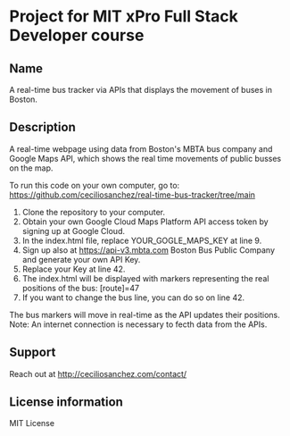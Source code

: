 # Project for MIT xPro Full Stack Developer course

## Name

A real-time bus tracker via APIs that displays the movement of buses in Boston.

## Description

A real-time webpage using data from Boston's MBTA bus company and Google Maps API, which shows the real time movements of public busses on the map.

To run this code on your own computer, go to:   https://github.com/ceciliosanchez/real-time-bus-tracker/tree/main

1. Clone the repository to your computer.
2. Obtain your own Google Cloud Maps Platform API access token by signing up at Google Cloud.
3. In the index.html file, replace YOUR_GOGLE_MAPS_KEY at line 9.
4. Sign up also at https://api-v3.mbta.com Boston Bus Public Company and generate your own API Key.
5. Replace your Key at line 42.
6. The index.html will be displayed with markers representing the real positions of the bus: [route]=47
7. If you want to change the bus line, you can do so on line 42.

The bus markers will move in real-time as the API updates their positions.
Note: An internet connection is necessary to fecth data from the APIs.

## Support

Reach out at http://ceciliosanchez.com/contact/

## License information

MIT License

